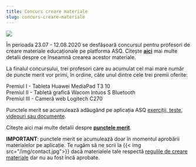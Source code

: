 ```yaml
---
title: Concurs creare materiale
slug: concurs-creare-materiale
---
```

![](/img/concurs.jpg)

În perioada 23.07 - 12.08.2020 se desfășoară concursul pentru profesori de creare materiale educaționale pe platforma ASQ. Citește [**aici**](/creare-materiale) mai multe detalii despre ce înseamnă crearea acestor materiale.

La finalul concursului, trei profesori care au acumulat cel mai mare număr de puncte merit vor primi, în ordine, câte unul dintre cele trei premii oferite:

Premiul I - Tableta Huawei MediaPad T3 10\
Premiul II - Tabletă grafică Wacom Intuos S Bluetooth\
Premiul III - Cameră web Logitech C270

Punctele merit se acumulează adăugând pe aplicația ASQ [exerciții, teste, videouri sau documente](/exercitii-teste-videouri/).

Citește aici mai multe detalii despre [**punctele merit**](/puncte-merit-si-medalii/).

**IMPORTANT**: punctele merit se acumulează doar în momentul aprobării materialelor pe aplicație. Te rugăm să ne scrii la {{< img src="/img/contact.jpg">}} dacă materialele tale respectă [regulile de creare materiale](/reguli-generale/) dar nu au fost încă aprobate.
